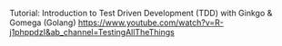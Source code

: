 Tutorial: Introduction to Test Driven Development (TDD) with Ginkgo & Gomega (Golang)
https://www.youtube.com/watch?v=R-j1phppdzI&ab_channel=TestingAllTheThings